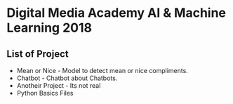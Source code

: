 # Digital Media Academy AI & Machine Learning 2018
## List of Project 
* Mean or Nice - Model to detect mean or nice compliments.
* Chatbot - Chatbot about Chatbots.
* Anotheir Project - Its not real
* Python Basics Files
